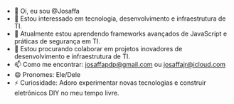 - 👋 Oi, eu sou @Josaffa
- 👀 Estou interessado em tecnologia, desenvolvimento e infraestrutura de TI.
- 🌱 Atualmente estou aprendendo frameworks avançados de JavaScript e práticas de segurança em TI.
- 💞️ Estou procurando colaborar em projetos inovadores de desenvolvimento e infraestrutura de TI.
- 📫 Como me encontrar: josaffapdp@gmail.com ou josaffajr@icloud.com
- 😄 Pronomes: Ele/Dele
- ⚡ Curiosidade: Adoro experimentar novas tecnologias e construir eletrônicos DIY no meu tempo livre.
